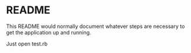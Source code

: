 # README

This README would normally document whatever steps are necessary to get the application up and running.

Just open test.rb
